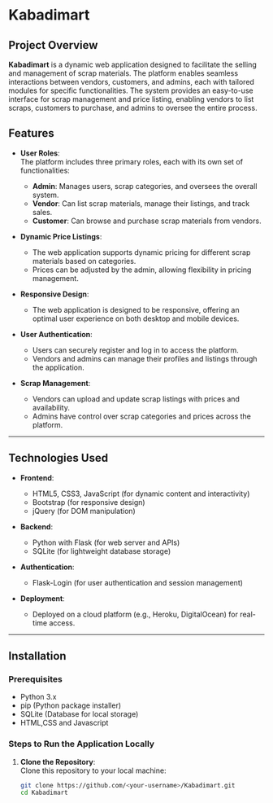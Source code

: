 # Kabadimart

## Project Overview
**Kabadimart** is a dynamic web application designed to facilitate the selling and management of scrap materials. The platform enables seamless interactions between vendors, customers, and admins, each with tailored modules for specific functionalities. The system provides an easy-to-use interface for scrap management and price listing, enabling vendors to list scraps, customers to purchase, and admins to oversee the entire process.

## Features

- **User Roles**:  
  The platform includes three primary roles, each with its own set of functionalities:
  - **Admin**: Manages users, scrap categories, and oversees the overall system.
  - **Vendor**: Can list scrap materials, manage their listings, and track sales.
  - **Customer**: Can browse and purchase scrap materials from vendors.

- **Dynamic Price Listings**:  
  - The web application supports dynamic pricing for different scrap materials based on categories.
  - Prices can be adjusted by the admin, allowing flexibility in pricing management.

- **Responsive Design**:  
  - The web application is designed to be responsive, offering an optimal user experience on both desktop and mobile devices.

- **User Authentication**:  
  - Users can securely register and log in to access the platform.  
  - Vendors and admins can manage their profiles and listings through the application.

- **Scrap Management**:  
  - Vendors can upload and update scrap listings with prices and availability.
  - Admins have control over scrap categories and prices across the platform.

---

## Technologies Used

- **Frontend**:  
  - HTML5, CSS3, JavaScript (for dynamic content and interactivity)
  - Bootstrap (for responsive design)
  - jQuery (for DOM manipulation)

- **Backend**:  
  - Python with Flask (for web server and APIs)
  - SQLite (for lightweight database storage)

- **Authentication**:  
  - Flask-Login (for user authentication and session management)

- **Deployment**:  
  - Deployed on a cloud platform (e.g., Heroku, DigitalOcean) for real-time access.

---

## Installation

### Prerequisites
- Python 3.x
- pip (Python package installer)
- SQLite (Database for local storage)
- HTML,CSS and Javascript

### Steps to Run the Application Locally

1. **Clone the Repository**:  
   Clone this repository to your local machine:
   ```bash
   git clone https://github.com/<your-username>/Kabadimart.git
   cd Kabadimart
